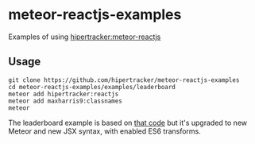 # meteor-reactjs-examples

Examples of using [hipertracker:meteor-reactjs](https://github.com/hipertracker/meteor-reactjs)

## Usage
```
git clone https://github.com/hipertracker/meteor-reactjs-examples
cd meteor-reactjs-examples/examples/leaderboard
meteor add hipertracker:reactjs
meteor add maxharris9:classnames
meteor
```

The leaderboard example is based on [that code](https://github.com/reactjs/react-meteor/tree/master/examples/leaderboard) but it's upgraded to new Meteor and new JSX syntax, with enabled ES6 transforms.

